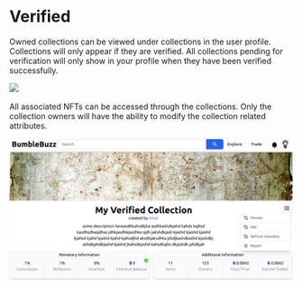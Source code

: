 # Verified

Owned collections can be viewed under collections in the user profile. Collections will only appear if they are verified. All collections pending for verification will only show in your profile when they have been verified successfully.

![](../.gitbook/assets/profile\_collections.png)

All associated NFTs can be accessed through the collections. Only the collection owners will have the ability to modify the collection related attributes.

![](../.gitbook/assets/collection.png)
